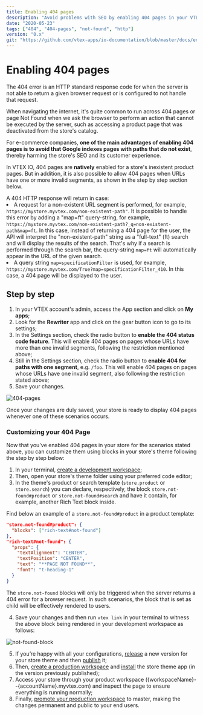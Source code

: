 ```yaml
---
title: Enabling 404 pages
description: "Avoid problems with SEO by enabling 404 pages in your VTEX IO store."
date: "2020-05-23"
tags: ["404", "404-pages", "not-found", "http"]
version: "0.x"
git: "https://github.com/vtex-apps/io-documentation/blob/master/docs/en/Recipes/store-management/enabling-404-pages.md"
---
```


# Enabling 404 pages

The 404 error is an HTTP standard response code for when the server is not able to return a given browser request or is configured to not handle that request.

When navigating the internet, it's quite common to run across 404 pages or page Not Found when we ask the browser to perform an action that cannot be executed by the server, such as accessing a product page that was deactivated from the store's catalog.

For e-commerce companies, **one of the main advantages of enabling 404 pages is to avoid that Google indexes pages with paths that do not exist**, thereby harming the store's SEO and its customer experience.

In VTEX IO, 404 pages are **natively** enabled for a store's inexistent product pages. But in addition, it is also possible to allow 404 pages when URLs have one or more invalid segments, as shown in the step by step section below.

<div class="alert alert-warning">
A 404 HTTP response will return in case:
<li>A request for a non-existent URL segment is performed, for example, <code>https://mystore.myvtex.com/non-existent-path"</code>. It is possible to handle this error by adding a "map=ft" query-string, for example, <code>https://mystore.myvtex.com/non-existent-path?_q=non-existent-path&map=ft</code>. In this case, instead of returning a 404 page for the user, the API will interpret the "non-existent-path" string as a "full-text" (ft) search and will display the results of the search. That's why if a search is performed through the search bar, the query-string <code>map=ft</code> will automatically appear in the URL of the given search.</li> 
<li>A query string <code>map=specificationFilter</code> is used, for example, <code>https://mystore.myvtex.com/True?map=specificationFilter_410</code>. In this case, a 404 page will be displayed to the user.</li>
</div>

## Step by step

1. In your VTEX account's admin, access the App section and click on **My apps**;
2. Look for the **Rewriter** app and click on the gear button icon to go to its settings;
3. In the Settings section, check the radio button to **enable the 404 status code feature**. This will enable 404 pages on pages whose URLs have more than one invalid segments, following the restriction mentioned above;
4. Still in the Settings section, check the radio button to **enable 404 for paths with one segment**, e.g. `/foo`. This will enable 404 pages on pages whose URLs have one invalid segment, also following the restriction stated above;
5. Save your changes.

![404-pages](https://user-images.githubusercontent.com/52087100/82736157-cbea2480-9cfd-11ea-9efc-6a6c62467c5b.gif)

Once your changes are duly saved, your store is ready to display 404 pages whenever one of these scenarios occurs.

### Customizing your 404 Page

Now that you've enabled 404 pages in your store for the scenarios stated above, you can customize them using blocks in your store's theme following the step by step below:

1. In your terminal, [create a development workspace](https://vtex.io/docs/recipes/development/creating-a-development-workspace/);
2. Then, open your store's theme folder using your preferred code editor;
3. In the theme's product or search template (`store.product` or `store.search`) you can declare, respectively, the block `store.not-found#product` or `store.not-found#search`  and have it contain, for example, another Rich Text block inside. 

 Find below an example of a `store.not-found#product` in a product template: 
 
```json
"store.not-found#product": {
  "blocks": ["rich-text#not-found"]
},
"rich-text#not-found": {
  "props": {
    "textAlignment": "CENTER",
    "textPosition": "CENTER",
    "text": "**PAGE NOT FOUND**",
    "font": "t-heading-1"
  }
}
```

<div class="alert alert-info">
The <code>store.not-found</code> blocks will only be triggered when the server returns a 404 error for a browser request. In such scenarios, the block that is set as child will be effectively rendered to users.
</div>

4. Save your changes and then run `vtex link` in your terminal to witness the above block being rendered in your development workspace as follows:  

![not-found-block](https://user-images.githubusercontent.com/52087100/76447318-4108b780-63a7-11ea-9b03-77413e0e4855.png)

5. If you’re happy with all your configurations, [release](https://vtex.io/docs/recipes/development/releasing-a-new-app-version/) a new version for your store theme and then [publish](https://vtex.io/docs/recipes/development/publishing-an-app/) it;
6. Then, [create a production workspace](https://vtex.io/docs/recipes/store/promoting-a-workspace-to-master) and [install](https://vtex.io/docs/recipes/development/installing-an-app/) the store theme app  (in the version previously published);
7. Access your store through your product workspace ({workspaceName}--{accountName}.myvtex.com) and inspect the page to ensure everything is running normally;
8. Finally, [promote your production workspace](https://vtex.io/docs/recipes/store/promoting-a-workspace-to-master) to master, making the changes permanent and public to your end users.
